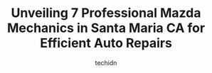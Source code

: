 ---
layout: ampstory
image: https://images.unsplash.com/photo-1617498115500-a71a00d2f6c3?ixlib=rb-4.0.3&ixid=MnwxMjA3fDB8MHxwaG90by1wYWdlfHx8fGVufDB8fHx8&auto=format&fit=crop&w=640&h=853&q=80
author: techidn
featured: false
description: Experience the excellence of automotive service by visiting the 7 best Mazda Mechanic in Santa Maria CA, USA. With their expertise, attention to detail, and commitment to customer satisfacti
title: Unveiling 7 Professional Mazda Mechanics in Santa Maria CA for Efficient Auto Repairs
cover:
   title: Unveiling 7 Professional Mazda Mechanics in Santa Maria CA for Efficient Auto Repairs
   subtitle: Rickpate
   background: https://images.unsplash.com/photo-1617498115500-a71a00d2f6c3?ixlib=rb-4.0.3&ixid=MnwxMjA3fDB8MHxwaG90by1wYWdlfHx8fGVufDB8fHx8&auto=format&fit=crop&w=640&h=853&q=80

pages: 
 - layout: thirds
   top: <h1>#1 Fix Auto Santa Maria</h1>
   bottom: "<p>This is the best place in Santa Maria to get any work done on your vehicle. They have incredible customer service skills and did an amazing job repairing my Ford F-150. I</p>"
   background: https://www.knot35.com/toplist/wp-content/uploads/2023/06/best-mazda-mechanic-1-in-santa-maria-ca-1685838241.jpeg
   backgroundblur: true
 - layout: thirds
   top: <h1>#2 Jaeckels Automotive</h1>
   bottom: "<p>219 Betteravia Rd # B, Santa Maria, CA 93455, United States</p>"
   background: https://www.knot35.com/toplist/wp-content/uploads/2023/06/best-mazda-mechanic-2-in-santa-maria-ca-1685838241.jpeg
   cta:
      link: https://www.knot35.com/toplist/unveiling-7-professional-mazda-mechanics-in-santa-maria-ca-for-efficient-auto-repairs/
      text: Unveiling 7 Professional Mazda Mechanics in Santa Maria CA for Efficient Auto Repairs
 - layout: thirds
   top: <h1>#3 Jays Automotive</h1>
   bottom: "<p>305 N Broadway, Santa Maria, CA 93454, United States</p>"
   background: https://www.knot35.com/toplist/wp-content/uploads/2023/06/best-mazda-mechanic-3-in-santa-maria-ca-1685838241.jpeg
   cta:
      link: https://www.knot35.com/toplist/unveiling-7-professional-mazda-mechanics-in-santa-maria-ca-for-efficient-auto-repairs/
      text: Unveiling 7 Professional Mazda Mechanics in Santa Maria CA for Efficient Auto Repairs
 - layout: thirds
   top: <h1>#4 Santa Maria Mazda</h1>
   bottom: "<p>1001 B, Costco Power Shopping Center, 1001 E Battles Rd, Santa Maria, CA 93454, United States</p>"
   background: https://images.unsplash.com/photo-1533735380053-eb8d0759b24a?ixlib=rb-4.0.3&ixid=MnwxMjA3fDB8MHxwaG90by1wYWdlfHx8fGVufDB8fHx8&auto=format&fit=crop&w=640&h=853&q=80
   cta:
      link: https://www.knot35.com/toplist/unveiling-7-professional-mazda-mechanics-in-santa-maria-ca-for-efficient-auto-repairs/
      text: Unveiling 7 Professional Mazda Mechanics in Santa Maria CA for Efficient Auto Repairs
 - layout: thirds
   top: <h1>#5 Cesars Auto Repair</h1>
   bottom: "<p>310 Betteravia Rd a, Santa Maria, CA 93455, United States</p>"
   background: https://images.unsplash.com/photo-1536745287225-21d689278fd1?ixlib=rb-4.0.3&ixid=MnwxMjA3fDB8MHxwaG90by1wYWdlfHx8fGVufDB8fHx8&auto=format&fit=crop&w=640&h=853&q=80
   cta:
      link: https://www.knot35.com/toplist/unveiling-7-professional-mazda-mechanics-in-santa-maria-ca-for-efficient-auto-repairs/
      text: Unveiling 7 Professional Mazda Mechanics in Santa Maria CA for Efficient Auto Repairs
 - layout: thirds
   top: <h1>#6 German Auto of Santa Maria</h1>
   bottom: "<p>722 W Betteravia Rd Suite A, Santa Maria, CA 93455, United States</p>"
   background: https://images.unsplash.com/photo-1496096265110-f83ad7f96608?ixlib=rb-4.0.3&ixid=MnwxMjA3fDB8MHxwaG90by1wYWdlfHx8fGVufDB8fHx8&auto=format&fit=crop&w=640&h=853&q=80
   cta:
      link: https://www.knot35.com/toplist/unveiling-7-professional-mazda-mechanics-in-santa-maria-ca-for-efficient-auto-repairs/
      text: Unveiling 7 Professional Mazda Mechanics in Santa Maria CA for Efficient Auto Repairs
 - layout: thirds
   top: <h1>#7 Rojas Auto Mechanic</h1>
   bottom: "<p>1563 Betteravia Rd # G, Santa Maria, CA 93455, United States</p>"
   background: https://images.unsplash.com/photo-1608501821300-4f99e58bba77?ixlib=rb-4.0.3&ixid=MnwxMjA3fDB8MHxwaG90by1wYWdlfHx8fGVufDB8fHx8&auto=format&fit=crop&w=640&h=853&q=80
   cta:
      link: https://www.knot35.com/toplist/unveiling-7-professional-mazda-mechanics-in-santa-maria-ca-for-efficient-auto-repairs/
      text: Unveiling 7 Professional Mazda Mechanics in Santa Maria CA for Efficient Auto Repairs
 - layout: thirds
   middle: Continue reading...
   background: https://images.unsplash.com/photo-1567360425618-1594206637d2?ixlib=rb-4.0.3&ixid=MnwxMjA3fDB8MHxwaG90by1wYWdlfHx8fGVufDB8fHx8&auto=format&fit=crop&w=640&h=853&q=80
   cta:
      link: https://www.knot35.com/toplist/unveiling-7-professional-mazda-mechanics-in-santa-maria-ca-for-efficient-auto-repairs/
      text: Unveiling 7 Professional Mazda Mechanics in Santa Maria CA for Efficient Auto Repairs
      
---